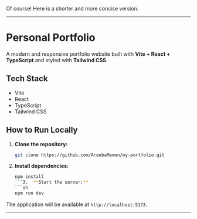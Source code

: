 Of course! Here is a shorter and more concise version.

---

# Personal Portfolio

A modern and responsive portfolio website built with **Vite + React + TypeScript** and styled with **Tailwind CSS**.

## Tech Stack

*   Vite
*   React
*   TypeScript
*   Tailwind CSS

## How to Run Locally

1.  **Clone the repository:**
    ```sh
    git clone https://github.com/AreebaMemon/my-portfolio.git
    ```
2.  **Install dependencies:**
    ```sh
    npm install
    ```3.  **Start the server:**
    ```sh
    npm run dev
    ```

The application will be available at `http://localhost:5173`.

---
